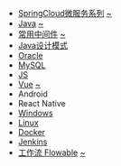 * [SpringCloud微服务系列][cloudHtml]  [~][cloudMd]
* [Java][javaHtml]                  [~][javaMd]
* [常用中间件][middlewareHtml]        [~][middlewareMd]
* [Java设计模式][mode]           
* [Oracle][oracle]
* [MySQL][mysql]
* [JS][js]
* [Vue][vueHtml]                    [~][vueMd]
* Android
* React Native
* [Windows][win]
* [Linux][linux]
* [Docker][docker]
* [Jenkins][jenkins]
* [工作流 Flowable][workflowHtml]    [~][workflowMd]

[cloudHtml]: https://fgq233.github.io/html/blog?key=cloud
[cloudMd]: https://fgq233.github.io/md/index/cloud
[javaHtml]: https://fgq233.github.io/html/blog?key=java
[javaMd]: https://fgq233.github.io/md/index/java
[middlewareHtml]: https://fgq233.github.io/html/blog?key=middleware
[middlewareMd]: https://fgq233.github.io/md/index/middleware
[js]: https://fgq233.github.io/md/index/js
[oracle]: https://fgq233.github.io/md/index/oracle
[mysql]: https://fgq233.github.io/md/index/mysql
[win]: https://fgq233.github.io/md/index/win
[linux]: https://fgq233.github.io/md/index/linux
[mode]: https://fgq233.github.io/md/index/mode
[vueHtml]: https://fgq233.github.io/html/blog?key=vue
[vueMd]: https://fgq233.github.io/md/index/vue
[docker]: https://fgq233.github.io/md/index/docker
[jenkins]: https://fgq233.github.io/md/index/jenkins
[workflowHtml]: https://fgq233.github.io/html/blog?key=flowable
[workflowMd]: https://fgq233.github.io/md/index/workflow
